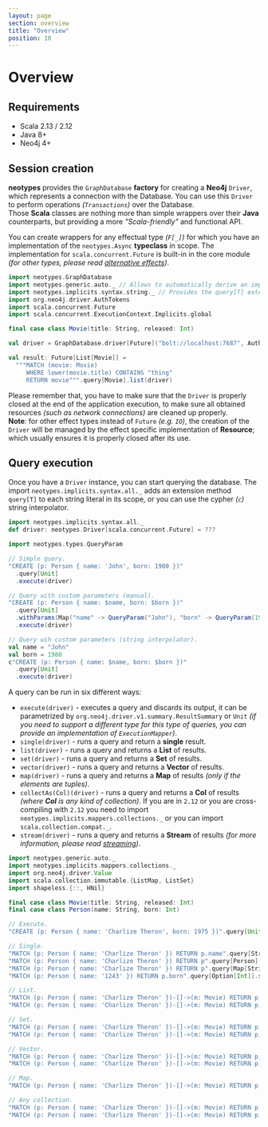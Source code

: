 ```yaml
---
layout: page
section: overview
title: "Overview"
position: 10
---
```


# Overview

## Requirements

+ Scala 2.13 / 2.12
+ Java 8+
+ Neo4j 4+

## Session creation

**neotypes** provides the `GraphDatabase` **factory** for creating a **Neo4j** `Driver`, which represents a connection with the Database.
You can use this `Driver` to perform operations _(`Transactions`)_ over the Database.<br>
Those **Scala** classes are nothing more than simple wrappers over their **Java** counterparts, but providing a more _"Scala-friendly"_ and functional API.

You can create wrappers for any effectual type _(`F[_]`)_ for which you have an implementation of the `neotypes.Async` **typeclass** in scope.
The implementation for `scala.concurrent.Future` is built-in in the core module _(for other types, please read [alternative effects](alternative_effects))_.

```scala mdoc:compile-only
import neotypes.GraphDatabase
import neotypes.generic.auto._ // Allows to automatically derive an implicit ResultMapper for case classes.
import neotypes.implicits.syntax.string._ // Provides the query[T] extension method.
import org.neo4j.driver.AuthTokens
import scala.concurrent.Future
import scala.concurrent.ExecutionContext.Implicits.global

final case class Movie(title: String, released: Int)

val driver = GraphDatabase.driver[Future]("bolt://localhost:7687", AuthTokens.basic("neo4j", "****"))

val result: Future[List[Movie]] =
  """MATCH (movie: Movie)
     WHERE lower(movie.title) CONTAINS "thing"
     RETURN movie""".query[Movie].list(driver)
```

Please remember that, you have to make sure that the `Driver` is properly closed at the end of the application execution, to make sure all obtained resources _(such as network connections)_ are cleaned up properly.<br>
**Note**: for other effect types instead of `Future` _(e.g. `IO`)_, the creation of the `Driver` will be managed by the effect specific implementation of **Resource**; which usually ensures it is properly closed after its use.

## Query execution

Once you have a `Driver` instance, you can start querying the database.
The import `neotypes.implicits.syntax.all._` adds an extension method `query[T]` to each string literal in its scope, or you can use the cypher _(`c`)_ string interpolator.

```scala mdoc:invisible
import neotypes.implicits.syntax.all._
def driver: neotypes.Driver[scala.concurrent.Future] = ???
```

```scala mdoc:compile-only
import neotypes.types.QueryParam

// Simple query.
"CREATE (p: Person { name: 'John', born: 1980 })"
  .query[Unit]
  .execute(driver)

// Query with custom parameters (manual).
"CREATE (p: Person { name: $name, born: $born })"
  .query[Unit]
  .withParams(Map("name" -> QueryParam("John"), "born" -> QueryParam(1980)))
  .execute(driver)

// Query wih custom parameters (string interpolator).
val name = "John"
val born = 1980
c"CREATE (p: Person { name: $name, born: $born })"
  .query[Unit]
  .execute(driver)
```

A query can be run in six different ways:

* `execute(driver)` - executes a query and discards its output, it can be parametrized by `org.neo4j.driver.v1.summary.ResultSummary` or `Unit`
_(if you need to support a different type for this type of queries, you can provide an implementation of `ExecutionMapper`)_.
* `single(driver)` - runs a query and return a **single** result.
* `list(driver)` - runs a query and returns a **List** of results.
* `set(driver)` - runs a query and returns a **Set** of results.
* `vector(driver)` - runs a query and returns a **Vector** of results.
* `map(driver)` - runs a query and returns a **Map** of results
_(only if the elements are tuples)_.
* `collectAs(Col)(driver)` - runs a query and returns a **Col** of results
_(where **Col** is any kind of collection)_.
If you are in `2.12` or you are cross-compiling with `2.12` you need to import `neotypes.implicits.mappers.collections._` or you can import `scala.collection.compat._`.
* `stream(driver)` - runs a query and returns a **Stream** of results
_(for more information, please read [streaming](streams))_.

```scala mdoc:compile-only
import neotypes.generic.auto._
import neotypes.implicits.mappers.collections._
import org.neo4j.driver.Value
import scala.collection.immutable.{ListMap, ListSet}
import shapeless.{::, HNil}

final case class Movie(title: String, released: Int)
final case class Person(name: String, born: Int)

// Execute.
"CREATE (p: Person { name: 'Charlize Theron', born: 1975 })".query[Unit].execute(driver)

// Single.
"MATCH (p: Person { name: 'Charlize Theron' }) RETURN p.name".query[String].single(driver)
"MATCH (p: Person { name: 'Charlize Theron' }) RETURN p".query[Person].single(driver)
"MATCH (p: Person { name: 'Charlize Theron' }) RETURN p".query[Map[String, Value]].single(driver)
"MATCH (p: Person { name: '1243' }) RETURN p.born".query[Option[Int]].single(driver)

// List.
"MATCH (p: Person { name: 'Charlize Theron' })-[]->(m: Movie) RETURN p,m".query[Person :: Movie :: HNil].list(driver)
"MATCH (p: Person { name: 'Charlize Theron' })-[]->(m: Movie) RETURN p,m".query[(Person, Movie)].list(driver)

// Set.
"MATCH (p: Person { name: 'Charlize Theron' })-[]->(m: Movie) RETURN p,m".query[Person :: Movie :: HNil].set(driver)
"MATCH (p: Person { name: 'Charlize Theron' })-[]->(m: Movie) RETURN p,m".query[(Person, Movie)].set(driver)

// Vector.
"MATCH (p: Person { name: 'Charlize Theron' })-[]->(m: Movie) RETURN p,m".query[Person :: Movie :: HNil].vector(driver)
"MATCH (p: Person { name: 'Charlize Theron' })-[]->(m: Movie) RETURN p,m".query[(Person, Movie)].vector(driver)

// Map.
"MATCH (p: Person { name: 'Charlize Theron' })-[]->(m: Movie) RETURN p,m".query[(Person, Movie)].map(driver)

// Any collection.
"MATCH (p: Person { name: 'Charlize Theron' })-[]->(m: Movie) RETURN p,m".query[Person :: Movie :: HNil].collectAs(ListSet)(driver)
"MATCH (p: Person { name: 'Charlize Theron' })-[]->(m: Movie) RETURN p,m".query[(Person, Movie)].collectAs(ListMap)(driver)
```
